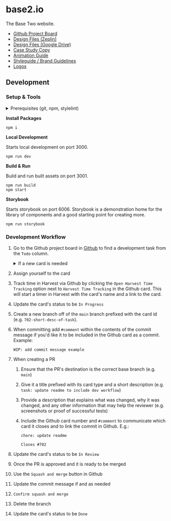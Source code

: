 # base2.io

The Base Two website.

- [Github Project Board](https://github.com/orgs/b2io/projects/15)
- [Design Files (Zeplin)](https://app.zeplin.io/project/5fff21e06012bf1d470820c3)
- [Design Files (Google Drive)](https://drive.google.com/drive/folders/1VpkOfCsSGP40DSx85mYPChncMDwlNiTV?usp=sharing)
- [Case Study Copy](https://drive.google.com/drive/folders/1jptdTwNI3IIGkf4HuCmWTYvk_4WYdNNP?usp=sharing)
- [Animation Guide](https://drive.google.com/file/d/19yUdEdYmql6whrRMhZ_Ai36hzEolJTBW/view?usp=sharing)
- [Styleguide / Brand Guidelines](https://drive.google.com/file/d/10ITrRxfICmhs3MP-dlMnzVh8TjJCZwOQ/view?usp=sharing)
- [Logos](https://drive.google.com/drive/folders/1RGmWu8Z7SLSWrsxI55wn55HIrmIbU-Nl?usp=sharing)

## Development

### Setup & Tools

<details>
<summary>Prerequisites (git, npm, stylelint)</summary>

You'll need to set up Git and NPM before you can run this project locally. The setup for these is slightly different depending on your OS.

1. Git - Follow the [Git instructions](https://git-scm.com/book/en/v2/Getting-Started-Installing-Git) to install Git for your OS.

1. Clone the repo

   ```bash
   # Either using SSH
   > git clone git@github.com:b2io/base2.io.git

   # Or using HTTPS
   > git clone https://github.com/b2io/base2.io.git

   ```

1. Node / Volta

   It is recommended that you install [Volta](https://volta.sh/) for Node Version management rather than Node directly because Volta is cross-platform and allows you to switch node versions more easily, which is necessary when you hop between different projects. Please use **Node v18.x (currently 18.17.1)** for this project as it is the long-term supported version, and what Vercel will use for the build.

1. `stylelint`

`stylelint` has been setup on this project to lint the css-syntax of styled components. This linting runs as part of the husky pre-commit hooks (e.g. `npm run lint:css`). It is recommended that you install the [`stylelint` VS Code extension](https://marketplace.visualstudio.com/items?itemName=stylelint.vscode-stylelint) so that you get warnings within your IDE. If you find the extension throwing warnings for unrelated files (such as markdown files) you can add a global `.stylelintrc` file to your personal root directory (i.e. the same location as your `.gitconfig`) that includes the following:

```
{
   "ignoreFiles": ["**/*.md"]
}
```

</details>

**Install Packages**

```
npm i
```

**Local Development**

Starts local development on port 3000.

```
npm run dev
```

**Build & Run**

Build and run built assets on port 3001.

```
npm run build
npm start
```

**Storybook**

Starts storybook on port 6006. Storybook is a demonstration home for the library of components and a good starting point for creating more.

```
npm run storybook
```

### Development Workflow

1. Go to the Github project board in [Github](https://github.com/orgs/b2io/projects/15/views/1) to find a development task from the `Todo` column.
   <details>
    <summary>If a new card is needed</summary>   
    If you need to create a new card then click the `Add item` button in Github's footer, enter title, and select the correct card label

   - **story:** A user-focused feature written as a user story.
   - **task:** A development task or chore that isn't written as a user story.
   - **fix:** A task that corrects an issue with the application.

   </details>

2. Assign yourself to the card
3. Track time in Harvest via Github by clicking the `Open Harvest Time Tracking` option next to `Harvest Time Tracking` in the Github card. This will start a timer in Harvest with the card's name and a link to the card.
4. Update the card's status to be `In Progress`
5. Create a new branch off of the `main` branch prefixed with the card id (e.g. `702-short-desc-of-task`).
6. When committing add `#comment` within the contents of the commit message if you'd like it to be included in the Github card as a commit. Example:

   ```
   WIP: add commit message example
   ```

7. When creating a PR

   1. Ensure that the PR's destination is the correct base branch (e.g. `main`)
   2. Give it a title prefixed with its card type and a short description (e.g. `task: update readme to include dev workflow`)
   3. Provide a description that explains what was changed, why it was changed, and any other information that may help the reviewer (e.g. screenshots or proof of successful tests)
   4. Include the Github card number and `#comment` to communicate which card it closes and to link the commit in Github. E.g.:

      ```
      chore: update readme

      Closes #702
      ```

8. Update the card's status to be `In Review`
9. Once the PR is approved and it is ready to be merged
10. Use the `Squash and merge` button in Github
11. Update the commit message if and as needed
12. `Confirm squash and merge`
13. Delete the branch
14. Update the card's status to be `Done`
